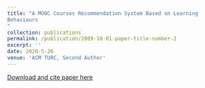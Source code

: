 ```yaml
---
title: "A MOOC Courses Recommendation System Based on Learning
Behaviours
"
collection: publications
permalink: /publication/2009-10-01-paper-title-number-2
excerpt: ''
date: 2020-5-26
venue: 'ACM TURC, Second Author'
---
```


[Download and cite paper here](https://dl.acm.org/doi/10.1145/3393527.3393550)
